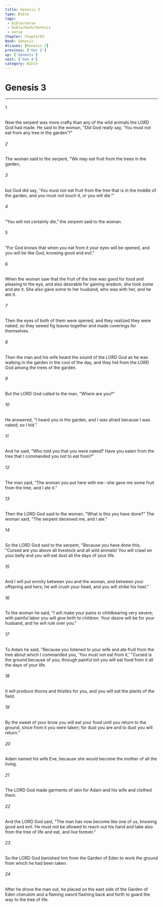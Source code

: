 ```yaml
---
title: Genesis 3
type: Bible
tags:
 - bible/verse
 - bible/book/Genesis
 - verse
Chapter: Chapter03
Book: Genesis
Aliases: [Genesis 3]
previous: ['Gen 2']
up: ['Genesis']
next: ['Gen 4']
category: Bible
---
```

# Genesis 3

***


###### 1 
Now the serpent was more crafty than any of the wild animals the LORD God had made. He said to the woman, "Did God really say, 'You must not eat from any tree in the garden'?" 

###### 2 
The woman said to the serpent, "We may eat fruit from the trees in the garden, 

###### 3 
but God did say, 'You must not eat fruit from the tree that is in the middle of the garden, and you must not touch it, or you will die.'" 

###### 4 
"You will not certainly die," the serpent said to the woman. 

###### 5 
"For God knows that when you eat from it your eyes will be opened, and you will be like God, knowing good and evil." 

###### 6 
When the woman saw that the fruit of the tree was good for food and pleasing to the eye, and also desirable for gaining wisdom, she took some and ate it. She also gave some to her husband, who was with her, and he ate it. 

###### 7 
Then the eyes of both of them were opened, and they realized they were naked; so they sewed fig leaves together and made coverings for themselves. 

###### 8 
Then the man and his wife heard the sound of the LORD God as he was walking in the garden in the cool of the day, and they hid from the LORD God among the trees of the garden. 

###### 9 
But the LORD God called to the man, "Where are you?" 

###### 10 
He answered, "I heard you in the garden, and I was afraid because I was naked; so I hid." 

###### 11 
And he said, "Who told you that you were naked? Have you eaten from the tree that I commanded you not to eat from?" 

###### 12 
The man said, "The woman you put here with me--she gave me some fruit from the tree, and I ate it." 

###### 13 
Then the LORD God said to the woman, "What is this you have done?" The woman said, "The serpent deceived me, and I ate." 

###### 14 
So the LORD God said to the serpent, "Because you have done this, "Cursed are you above all livestock and all wild animals! You will crawl on your belly and you will eat dust all the days of your life. 

###### 15 
And I will put enmity between you and the woman, and between your offspring and hers; he will crush your head, and you will strike his heel." 

###### 16 
To the woman he said, "I will make your pains in childbearing very severe; with painful labor you will give birth to children. Your desire will be for your husband, and he will rule over you." 

###### 17 
To Adam he said, "Because you listened to your wife and ate fruit from the tree about which I commanded you, 'You must not eat from it,' "Cursed is the ground because of you; through painful toil you will eat food from it all the days of your life. 

###### 18 
It will produce thorns and thistles for you, and you will eat the plants of the field. 

###### 19 
By the sweat of your brow you will eat your food until you return to the ground, since from it you were taken; for dust you are and to dust you will return." 

###### 20 
Adam named his wife Eve, because she would become the mother of all the living. 

###### 21 
The LORD God made garments of skin for Adam and his wife and clothed them. 

###### 22 
And the LORD God said, "The man has now become like one of us, knowing good and evil. He must not be allowed to reach out his hand and take also from the tree of life and eat, and live forever." 

###### 23 
So the LORD God banished him from the Garden of Eden to work the ground from which he had been taken. 

###### 24 
After he drove the man out, he placed on the east side of the Garden of Eden cherubim and a flaming sword flashing back and forth to guard the way to the tree of life. 
